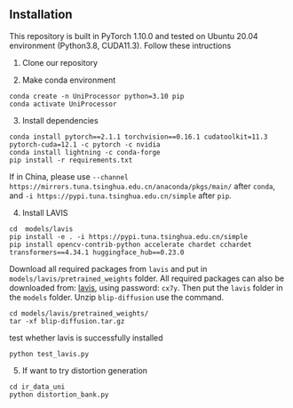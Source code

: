 ## Installation

This repository is built in PyTorch 1.10.0 and tested on Ubuntu 20.04 environment (Python3.8, CUDA11.3).
Follow these intructions

1. Clone our repository

2. Make conda environment
```
conda create -n UniProcessor python=3.10 pip
conda activate UniProcessor
```

3. Install dependencies
```
conda install pytorch==2.1.1 torchvision==0.16.1 cudatoolkit=11.3 pytorch-cuda=12.1 -c pytorch -c nvidia
conda install lightning -c conda-forge
pip install -r requirements.txt
```
If in China, please use `--channel https://mirrors.tuna.tsinghua.edu.cn/anaconda/pkgs/main/` after `conda`, and `-i https://pypi.tuna.tsinghua.edu.cn/simple` after `pip`.

4. Install LAVIS
```
cd  models/lavis
pip install -e . -i https://pypi.tuna.tsinghua.edu.cn/simple
pip install opencv-contrib-python accelerate chardet cchardet transformers==4.34.1 huggingface_hub==0.23.0
```
Download all required packages from `lavis` and put in `models/lavis/pretrained_weights` folder. 
All required packages can also be downloaded from: [lavis](https://pan.sjtu.edu.cn/web/share/dfeb07f25a8c43cb08682f8d5cb28dfe), using password: `cx7y`.
Then put the `lavis` folder in the `models` folder.
Unzip `blip-diffusion` use the command.
```
cd models/lavis/pretrained_weights/
tar -xf blip-diffusion.tar.gz
```
test whether lavis is successfully installed
```
python test_lavis.py
```

5. If want to try distortion generation
```
cd ir_data_uni
python distortion_bank.py
```
